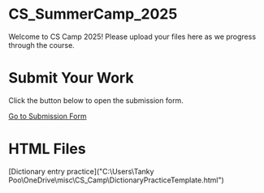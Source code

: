 # CS_SummerCamp_2025
Welcome to CS Camp 2025! Please upload your files here as we progress through the course.
<!DOCTYPE html>
<html>
  <head>

  </head>
  <body>
    <h1>Submit Your Work</h1>
    <p>Click the button below to open the submission form.</p>
    <a href="https://forms.gle/QGMXu5kbdQKqm99p6" target="_blank">Go to Submission Form</a>
  <h1>HTML Files</h1>
    [Dictionary entry practice]("C:\Users\Tanky Poo\OneDrive\misc\CS_Camp\DictionaryPracticeTemplate.html")
  </body>
</html>
